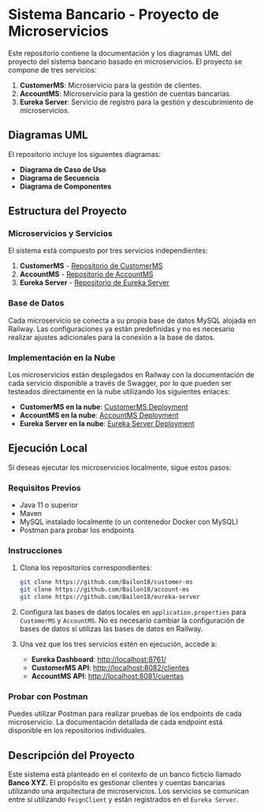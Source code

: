 
# Sistema Bancario - Proyecto de Microservicios

Este repositorio contiene la documentación y los diagramas UML del proyecto del sistema bancario basado en microservicios. El proyecto se compone de tres servicios:

1. **CustomerMS**: Microservicio para la gestión de clientes.
2. **AccountMS**: Microservicio para la gestión de cuentas bancarias.
3. **Eureka Server**: Servicio de registro para la gestión y descubrimiento de microservicios.

## Diagramas UML
El repositorio incluye los siguientes diagramas:

- **Diagrama de Caso de Uso**
- **Diagrama de Secuencia**
- **Diagrama de Componentes**

## Estructura del Proyecto
### Microservicios y Servicios
El sistema está compuesto por tres servicios independientes:

1. **CustomerMS** - [Repositorio de CustomerMS](https://github.com/Bailon18/customer-ms)
2. **AccountMS** - [Repositorio de AccountMS](https://github.com/Bailon18/account-ms)
3. **Eureka Server** - [Repositorio de Eureka Server](https://github.com/Bailon18/eureka-server)

### Base de Datos
Cada microservicio se conecta a su propia base de datos MySQL alojada en Railway. Las configuraciones ya están predefinidas y no es necesario realizar ajustes adicionales para la conexión a la base de datos.

### Implementación en la Nube
Los microservicios están desplegados en Railway con la documentación de cada servicio disponible a través de Swagger, por lo que pueden ser testeados directamente en la nube utilizando los siguientes enlaces:

- **CustomerMS en la nube**: [CustomerMS Deployment](https://account-ms-production.up.railway.app/swagger-ui/index.html)
- **AccountMS en la nube**: [AccountMS Deployment](https://account-ms-production.up.railway.app/swagger-ui/index.html)
- **Eureka Server en la nube**: [Eureka Server Deployment](https://euraka-server-production.up.railway.app/)

## Ejecución Local
Si deseas ejecutar los microservicios localmente, sigue estos pasos:

### Requisitos Previos
- Java 11 o superior
- Maven
- MySQL instalado localmente (o un contenedor Docker con MySQL)
- Postman para probar los endpoints

### Instrucciones
1. Clona los repositorios correspondientes:

   ```bash
   git clone https://github.com/Bailon18/customer-ms
   git clone https://github.com/Bailon18/account-ms
   git clone https://github.com/Bailon18/eureka-server
   ```

2. Configura las bases de datos locales en `application.properties` para `CustomerMS` y `AccountMS`. No es necesario cambiar la configuración de bases de datos si utilizas las bases de datos en Railway.

4. Una vez que los tres servicios estén en ejecución, accede a:

   - **Eureka Dashboard**: [http://localhost:8761/](http://localhost:8761/)
   - **CustomerMS API**: [http://localhost:8082/clientes](http://localhost:8082/clientes)
   - **AccountMS API**: [http://localhost:8081/cuentas](http://localhost:8081/cuentas)

### Probar con Postman
Puedes utilizar Postman para realizar pruebas de los endpoints de cada microservicio. La documentación detallada de cada endpoint está disponible en los repositorios individuales.

## Descripción del Proyecto
Este sistema está planteado en el contexto de un banco ficticio llamado **Banco XYZ**. El propósito es gestionar clientes y cuentas bancarias utilizando una arquitectura de microservicios. Los servicios se comunican entre sí utilizando `FeignClient` y están registrados en el `Eureka Server`.

